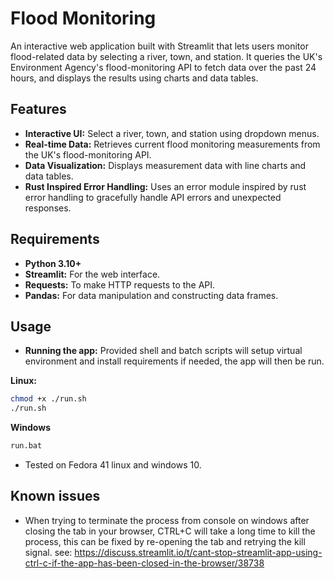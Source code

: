 # Flood Monitoring

An interactive web application built with Streamlit that lets users monitor flood-related data by selecting a river, town, and station. It queries the UK's Environment Agency's flood-monitoring API to fetch data over the past 24 hours, and displays the results using charts and data tables.

## Features

- **Interactive UI:** Select a river, town, and station using dropdown menus.
- **Real-time Data:** Retrieves current flood monitoring measurements from the UK's flood-monitoring API.
- **Data Visualization:** Displays measurement data with line charts and data tables.
- **Rust Inspired Error Handling:** Uses an error module inspired by rust error handling to gracefully handle API errors and unexpected responses.

## Requirements

- **Python 3.10+**
- **Streamlit:** For the web interface.
- **Requests:** To make HTTP requests to the API.
- **Pandas:** For data manipulation and constructing data frames.

## Usage
- **Running the app:** Provided shell and batch scripts will setup virtual environment and install requirements if needed, the app will then be run.

**Linux:**
```bash
chmod +x ./run.sh
./run.sh
```
**Windows**
```bash
run.bat
```

- Tested on Fedora 41 linux and windows 10.

## Known issues
- When trying to terminate the process from console on windows after closing the tab in your browser, CTRL+C will take a long time to kill the process, this can be fixed by re-opening the tab and retrying the kill signal. see: https://discuss.streamlit.io/t/cant-stop-streamlit-app-using-ctrl-c-if-the-app-has-been-closed-in-the-browser/38738
